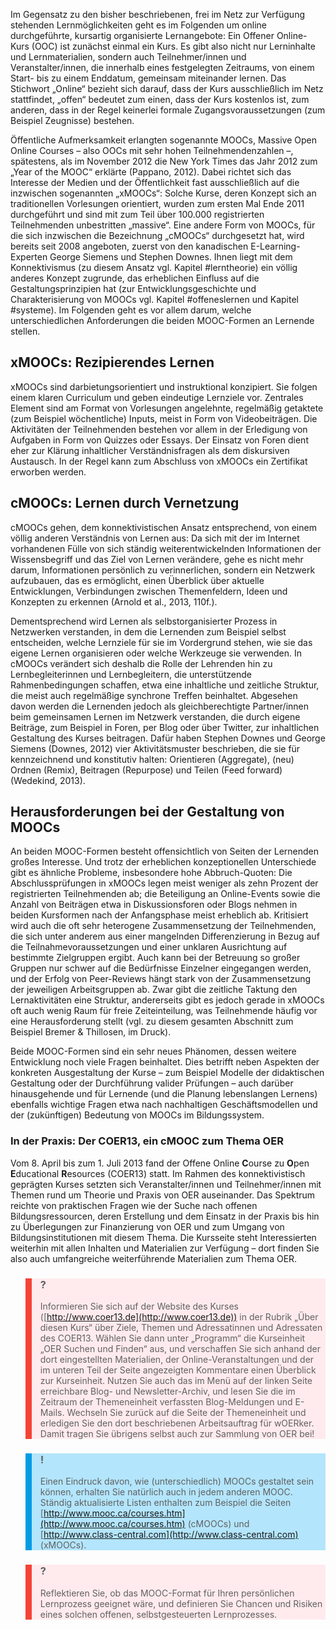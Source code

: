 <!-- filename: 03_Offene_Online-Kurse.md -->
<!-- title: Offene Online-Kurse -->

Im Gegensatz zu den bisher beschriebenen, frei im Netz zur Verfügung stehenden Lernmöglichkeiten geht es im Folgenden um online durchgeführte, kursartig organisierte Lernangebote: Ein Offener Online-Kurs (OOC) ist zunächst einmal ein Kurs. Es gibt also nicht nur Lerninhalte und Lernmaterialien, sondern auch Teilnehmer/innen und Veranstalter/innen, die innerhalb eines festgelegten Zeitraums, von einem Start- bis zu einem Enddatum, gemeinsam miteinander lernen. Das Stichwort „Online“ bezieht sich darauf, dass der Kurs ausschließlich im Netz stattfindet, „offen“ bedeutet zum einen, dass der Kurs kostenlos ist, zum anderen, dass in der Regel keinerlei formale Zugangsvoraussetzungen (zum Beispiel Zeugnisse) bestehen.

Öffentliche Aufmerksamkeit erlangten sogenannte MOOCs, Massive Open Online Courses – also OOCs mit sehr hohen Teilnehmendenzahlen –, spätestens, als im November 2012 die New York Times das Jahr 2012 zum „Year of the MOOC“ erklärte (Pappano, 2012). Dabei richtet sich das Interesse der Medien und der Öffentlichkeit fast ausschließlich auf die inzwischen sogenannten „xMOOCs“: Solche Kurse, deren Konzept sich an traditionellen Vorlesungen orientiert, wurden zum ersten Mal Ende 2011 durchgeführt und sind mit zum Teil über 100.000 registrierten Teilnehmenden unbestritten „massive“. Eine andere Form von MOOCs, für die sich inzwischen die Bezeichnung „cMOOCs“ durchgesetzt hat, wird bereits seit 2008 angeboten, zuerst von den kanadischen E-Learning-Experten George Siemens und Stephen Downes. Ihnen liegt mit dem Konnektivismus (zu diesem Ansatz vgl. Kapitel #lerntheorie) ein völlig anderes Konzept zugrunde, das erheblichen Einfluss auf die Gestaltungsprinzipien hat (zur Entwicklungsgeschichte und Charakterisierung von MOOCs vgl. Kapitel #offeneslernen und Kapitel #systeme). Im Folgenden geht es vor allem darum, welche unterschiedlichen Anforderungen die beiden MOOC-Formen an Lernende stellen.

## xMOOCs: Rezipierendes Lernen

xMOOCs sind darbietungsorientiert und instruktional konzipiert. Sie folgen einem klaren Curriculum und geben eindeutige Lernziele vor. Zentrales Element sind am Format von Vorlesungen angelehnte, regelmäßig getaktete (zum Beispiel wöchentliche) Inputs, meist in Form von Videobeiträgen. Die Aktivitäten der Teilnehmenden bestehen vor allem in der Erledigung von Aufgaben in Form von Quizzes oder Essays. Der Einsatz von Foren dient eher zur Klärung inhaltlicher Verständnisfragen als dem diskursiven Austausch. In der Regel kann zum Abschluss von xMOOCs ein Zertifikat erworben werden.

## cMOOCs: Lernen durch Vernetzung

cMOOCs gehen, dem konnektivistischen Ansatz entsprechend, von einem völlig anderen Verständnis von Lernen aus: Da sich mit der im Internet vorhandenen Fülle von sich ständig weiterentwickelnden Informationen der Wissensbegriff und das Ziel von Lernen verändere, gehe es nicht mehr darum, Informationen persönlich zu verinnerlichen, sondern ein Netzwerk aufzubauen, das es ermöglicht, einen Überblick über aktuelle Entwicklungen, Verbindungen zwischen Themenfeldern, Ideen und Konzepten zu erkennen (Arnold et al., 2013, 110f.).

Dementsprechend wird Lernen als selbstorganisierter Prozess in Netzwerken verstanden, in dem die Lernenden zum Beispiel selbst entscheiden, welche Lernziele für sie im Vordergrund stehen, wie sie das eigene Lernen organisieren oder welche Werkzeuge sie verwenden. In cMOOCs verändert sich deshalb die Rolle der Lehrenden hin zu Lernbegleiterinnen und Lernbegleitern, die unterstützende Rahmenbedingungen schaffen, etwa eine inhaltliche und zeitliche Struktur, die meist auch regelmäßige synchrone Treffen beinhaltet. Abgesehen davon werden die Lernenden jedoch als gleichberechtigte Partner/innen beim gemeinsamen Lernen im Netzwerk verstanden, die durch eigene Beiträge, zum Beispiel in Foren, per Blog oder über Twitter, zur inhaltlichen Gestaltung des Kurses beitragen. Dafür haben Stephen Downes und George Siemens (Downes, 2012) vier Aktivitätsmuster beschrieben, die sie für kennzeichnend und konstitutiv halten: Orientieren (Aggregate), (neu) Ordnen (Remix), Beitragen (Repurpose) und Teilen (Feed forward) (Wedekind, 2013).

## Herausforderungen bei der Gestaltung von MOOCs

An beiden MOOC-Formen besteht offensichtlich von Seiten der Lernenden großes Interesse. Und trotz der erheblichen konzeptionellen Unterschiede gibt es ähnliche Probleme, insbesondere hohe Abbruch-Quoten: Die Abschlussprüfungen in xMOOCs legen meist weniger als zehn Prozent der registrierten Teilnehmenden ab; die Beteiligung an Online-Events sowie die Anzahl von Beiträgen etwa in Diskussionsforen oder Blogs nehmen in beiden Kursformen nach der Anfangsphase meist erheblich ab. Kritisiert wird auch die oft sehr heterogene Zusammensetzung der Teilnehmenden, die sich unter anderem aus einer mangelnden Differenzierung in Bezug auf die Teilnahmevoraussetzungen und einer unklaren Ausrichtung auf bestimmte Zielgruppen ergibt. Auch kann bei der Betreuung so großer Gruppen nur schwer auf die Bedürfnisse Einzelner eingegangen werden, und der Erfolg von Peer-Reviews hängt stark von der Zusammensetzung der jeweiligen Arbeitsgruppen ab. Zwar gibt die zeitliche Taktung den Lernaktivitäten eine Struktur, andererseits gibt es jedoch gerade in xMOOCs oft auch wenig Raum für freie Zeiteinteilung, was Teilnehmende häufig vor eine Herausforderung stellt (vgl. zu diesem gesamten Abschnitt zum Beispiel Bremer & Thillosen, im Druck).

Beide MOOC-Formen sind ein sehr neues Phänomen, dessen weitere Entwicklung noch viele Fragen beinhaltet. Dies betrifft neben Aspekten der konkreten Ausgestaltung der Kurse – zum Beispiel Modelle der didaktischen Gestaltung oder der Durchführung valider Prüfungen – auch darüber hinausgehende und für Lernende (und die Planung lebenslangen Lernens) ebenfalls wichtige Fragen etwa nach nachhaltigen Geschäftsmodellen und der (zukünftigen) Bedeutung von MOOCs im Bildungssystem.

### In der Praxis: Der COER13, ein cMOOC zum Thema OER

Vom 8. April bis zum 1. Juli 2013 fand der Offene Online **C**ourse zu **O**pen **E**ducational **R**esources (COER13) statt. Im Rahmen des konnektivistisch geprägten Kurses setzten sich Veranstalter/innen und Teilnehmer/innen mit Themen rund um Theorie und Praxis von OER auseinander. Das Spektrum reichte von praktischen Fragen wie der Suche nach offenen Bildungsressourcen, deren Erstellung und dem Einsatz in der Praxis bis hin zu Überlegungen zur Finanzierung von OER und zum Umgang von Bildungsinstitutionen mit diesem Thema. Die Kursseite steht Interessierten weiterhin mit allen Inhalten und Materialien zur Verfügung – dort finden Sie also auch umfangreiche weiterführende Materialien zum Thema OER.

</blockquote>

<blockquote style="background: #FFEBEE; border-left: 10px solid #F44336">

### ?

Informieren Sie sich auf der Website des Kurses ([http://www.coer13.de](http://www.coer13.de)) in der Rubrik „Über diesen Kurs“ über Ziele, Themen und Adressatinnen und Adressaten des COER13. Wählen Sie dann unter „Programm“ die Kurseinheit „OER Suchen und Finden“ aus, und verschaffen Sie sich anhand der dort eingestellten Materialien, der Online-Veranstaltungen und der im unteren Teil der Seite angezeigten Kommentare einen Überblick zur Kurseinheit. Nutzen Sie auch das im Menü auf der linken Seite erreichbare Blog- und Newsletter-Archiv, und lesen Sie die im Zeitraum der Themeneinheit verfassten Blog-Meldungen und E-Mails. Wechseln Sie zurück auf die Seite der Themeneinheit und erledigen Sie den dort beschriebenen Arbeitsauftrag für wOERker. Damit tragen Sie übrigens selbst auch zur Sammlung von OER bei!

</blockquote>

<blockquote style="background: #B3E5FC; border-left: 10px solid #039BE5">

### !

Einen Eindruck davon, wie (unterschiedlich) MOOCs gestaltet sein können, erhalten Sie natürlich auch in jedem anderen MOOC. Ständig aktualisierte Listen enthalten zum Beispiel die Seiten [http://www.mooc.ca/courses.htm](http://www.mooc.ca/courses.htm) (cMOOCs) und [http://www.class-central.com](http://www.class-central.com) (xMOOCs).

</blockquote>

<blockquote style="background: #FFEBEE; border-left: 10px solid #F44336">

### ?

Reflektieren Sie, ob das MOOC-Format für Ihren persönlichen Lernprozess geeignet wäre, und definieren Sie Chancen und Risiken eines solchen offenen, selbstgesteuerten Lernprozesses.

</blockquote>
